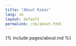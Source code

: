 ```yaml
---
title: "About Kimai"
lang: sk
layout: default
permalink: /sk/about.html
---
```


{% include pages/about.md %}
